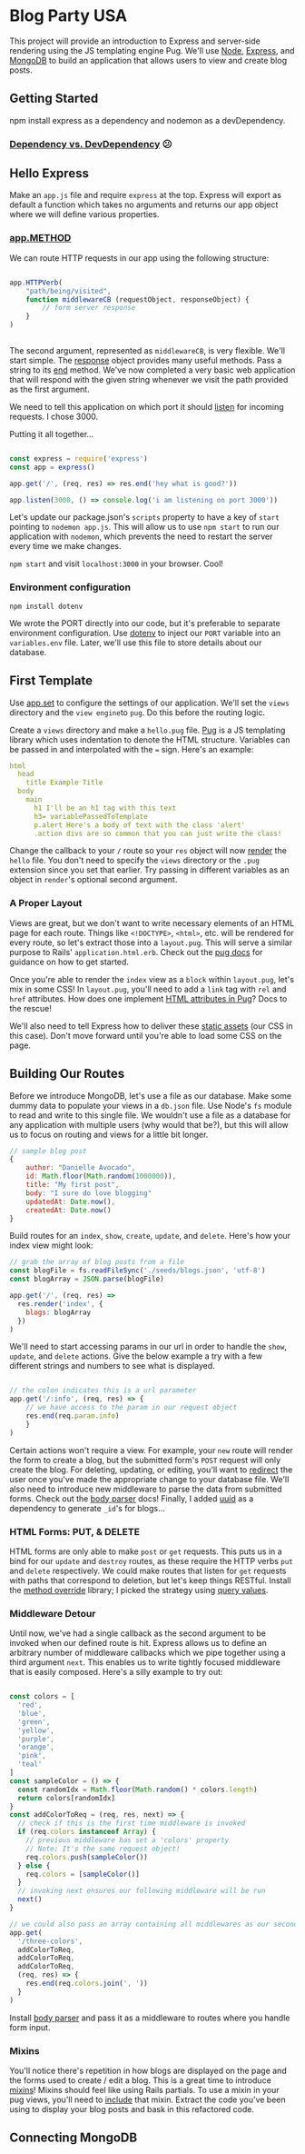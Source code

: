 # Blog Party USA

This project will provide an introduction to Express and server-side rendering using the JS templating engine Pug. We'll use [Node], [Express], and [MongoDB] to build an application that allows users to view and create blog posts.

[Node]: https://nodejs.org/en/about/
[Express]: http://expressjs.com/
[MongoDB]: https://www.mongodb.com/what-is-mongodb

## Getting Started

npm install express as a dependency and nodemon as a devDependency.

### [Dependency vs. DevDependency](https://stackoverflow.com/a/22004559/4462871) :confused:

## Hello Express

Make an `app.js` file and require `express` at the top. Express will export as default a function which takes no arguments and returns our app object where we will define various properties.

### [app.METHOD](http://expressjs.com/en/api.html#app.METHOD)

We can route HTTP requests in our app using the following structure:

```javascript

app.HTTPVerb(
    "path/being/visited", 
    function middlewareCB (requestObject, responseObject) {
        // form server response
    }
)
    

```

The second argument, represented as `middlewareCB`, is very flexible. We'll start simple. The [response] object provides many useful methods. Pass a string to its [end] method. We've now completed a very basic web application that will respond with the given string whenever we visit the path provided as the first argument.

We need to tell this application on which port it should [listen] for incoming requests. I chose 3000.

Putting it all together...

```javascript

const express = require('express')
const app = express()

app.get('/', (req, res) => res.end('hey what is good?'))

app.listen(3000, () => console.log('i am listening on port 3000'))

```

Let's update our package.json's `scripts` property to have a key of `start` pointing to `nodemon app.js`. This will allow us to use `npm start` to run our application with `nodemon`, which prevents the need to restart the server every time we make changes.

`npm start` and visit `localhost:3000` in your browser. Cool!

### Environment configuration

`npm install dotenv`

We wrote the PORT directly into our code, but it's preferable to separate environment configuration. Use [dotenv] to inject our `PORT` variable into an `variables.env` file. Later, we'll use this file to store details about our database.

## First Template

Use [app.set] to configure the settings of our application. We'll set the `views` directory and the `view engine`to `pug`. Do this before the routing logic.

Create a `views` directory and make a `hello.pug` file. [Pug] is a JS templating library which uses indentation to denote the HTML structure. Variables can be passed in and interpolated with the `=` sign. Here's an example:

```yaml
html
  head
    title Example Title
  body
    main
      h1 I'll be an h1 tag with this text
      h3= variablePassedToTemplate
      p.alert Here's a body of text with the class 'alert'
      .action divs are so common that you can just write the class!

```

Change the callback to your `/` route so your `res` object will now [render] the `hello` file. You don't need to specify the `views` directory or the `.pug` extension since you set that earlier.
Try passing in different variables as an object in `render`'s optional second argument. 

### A Proper Layout

Views are great, but we don't want to write necessary elements of an HTML page for each route. Things like `<!DOCTYPE>`, `<html>`, etc. will be rendered for every route, so let's extract those into a `layout.pug`. This will serve a similar purpose to Rails' `application.html.erb`. Check out the [pug docs] for guidance on how to get started.

Once you're able to render the `index` view as a `block` within `layout.pug`, let's mix in some CSS! In `layout.pug`, you'll need to add a `link` tag with `rel` and `href` attributes. How does one implement [HTML attributes in Pug]? Docs to the rescue!

We'll also need to tell Express how to deliver these [static assets] (our CSS in this case). Don't move forward until you're able to load some CSS on the page.


[pug docs]: https://pugjs.org/language/inheritance.html

[HTML attributes in Pug]: https://pugjs.org/language/attributes.html

[static assets]: http://expressjs.com/en/starter/static-files.html

## Building Our Routes

Before we introduce MongoDB, let's use a file as our database. Make some dummy data to populate your views in a `db.json` file. Use Node's `fs` module to read and write to this single file. We wouldn't use a file as a database for any application with multiple users (why would that be?), but this will allow us to focus on routing and views for a little bit longer.

```javascript
// sample blog post
{
    author: "Danielle Avocado",
    id: Math.floor(Math.random(1000000)),
    title: "My first post",
    body: "I sure do love blogging"
    updatedAt: Date.now(),
    createdAt: Date.now()
}

```

Build routes for an `index`, `show`, `create`, `update`, and `delete`. Here's how your index view might look:

```javascript
// grab the array of blog posts from a file
const blogFile = fs.readFileSync('./seeds/blogs.json', 'utf-8')
const blogArray = JSON.parse(blogFile)

app.get('/', (req, res) =>
  res.render('index', {
    blogs: blogArray
  })
)

```

We'll need to start accessing params in our url in order to handle the `show`, `update`, and `delete` actions. Give the below example a try with a few different strings and numbers to see what is displayed.

```javascript

// the colon indicates this is a url parameter
app.get('/:info', (req, res) => {
    // we have access to the param in our request object
    res.end(req.param.info)
    }
)

```


Certain actions won't require a view. For example, your `new` route will render the form to create a blog, but the submitted form's `POST` request will only create the blog. For deleting, updating, or editing, you'll want to [redirect] the user once you've made the appropriate change to your database file. We'll also need to introduce new middleware to parse the data from submitted forms. Check out the [body parser] docs! Finally, I added [uuid] as a dependency to generate `_id`'s for blogs...

### HTML Forms: PUT, & DELETE

HTML forms are only able to make `post` or `get` requests. This puts us in a bind for our `update` and `destroy` routes, as these require the HTTP verbs `put` and `delete` respectively. We could make routes that listen for `get` requests with paths that correspond to deletion, but let's keep things RESTful. Install the [method override] library; I picked the strategy using [query values].

[method override]: https://github.com/expressjs/method-override
[query values]: https://github.com/expressjs/method-override#override-using-a-query-value

### Middleware Detour

Until now, we've had a single callback as the second argument to be invoked when our defined route is hit. Express allows us to define an arbitrary number of middleware callbacks which we pipe together using a third argument `next`. This enables us to write tightly focused middleware that is easily composed. Here's a silly example to try out:

```javascript

const colors = [
  'red',
  'blue',
  'green',
  'yellow',
  'purple',
  'orange',
  'pink',
  'teal'
]
const sampleColor = () => {
  const randomIdx = Math.floor(Math.random() * colors.length)
  return colors[randomIdx]
}
const addColorToReq = (req, res, next) => {
  // check if this is the first time middleware is invoked
  if (req.colors instanceof Array) {
    // previous middleware has set a 'colors' property
    // Note: It's the same request object!
    req.colors.push(sampleColor())
  } else {
    req.colors = [sampleColor()]
  }
  // invoking next ensures our following middleware will be run
  next()
}

// we could also pass an array containing all middlewares as our second argument. Try it!
app.get(
  '/three-colors',
  addColorToReq,
  addColorToReq,
  addColorToReq,
  (req, res) => {
    res.end(req.colors.join(', '))
  }
)

```

Install [body parser] and pass it as a middleware to routes where you handle form input.

[redirect]: http://expressjs.com/en/api.html#res.redirect
[body parser]: https://github.com/expressjs/body-parser
[uuid]: https://www.npmjs.com/package/uuid


### Mixins

You'll notice there's repetition in how blogs are displayed on the page and the forms used to create / edit a blog. This is a great time to introduce [mixins]! Mixins should feel like using Rails partials. To use a mixin in your pug views, you'll need to [include] that mixin. Extract the code you've been using to display your blog posts and bask in this refactored code.

## Connecting MongoDB




[mixins]: https://pugjs.org/language/mixins.html
[include]: https://pugjs.org/language/includes.html
[app.set]: https://expressjs.com/en/4x/api.html#app.set
[Pug]: https://pugjs.org/api/getting-started.html
[response]: http://expressjs.com/en/4x/api.html#res.render
[end]: http://expressjs.com/en/4x/api.html#res.end
[listen]: http://expressjs.com/en/4x/api.html#app.listen
[dotenv]: https://www.npmjs.com/package/dotenv
[render]: http://expressjs.com/en/4x/api.html#app.render


